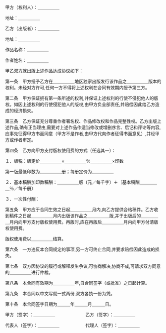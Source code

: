 
 



甲方（权利人）：＿＿＿＿＿




地址：＿＿＿＿＿




乙方（出版者）：＿＿＿＿＿




地址：＿＿＿＿＿




作品名称：＿＿＿＿＿




作者姓名：＿＿＿＿＿　　




甲乙双方就出版上述作品达成协议如下：




第一条　甲方授予乙方在＿＿＿＿＿地区独家出版发行该作品之＿＿＿＿＿版本的权利。未经对方许可,任何一方不得将上述权利在合同有效期内授予第三方。




第二条　甲方保证拥有第一条所述的权利,并保证上述权利的行使不侵犯他人的版权。如因上述权利的行使侵犯他人的版权,由甲方负全部责任,并赔偿因此给乙方造成的经济损失。




第三条　乙方保证充分尊重作者署名权、作品修改权和作品完整性权。乙方出版上述作品,确有正当理由,需要对上述作品作适当修改或增删序言、后记和评论等内容,应事先征得甲方书面同意（甲方不是作者,由甲方代向作者征得书面意见）,并经甲方或作者审定。




第四条　乙方向甲方支付版权使用费的方式（任选其一）：




１．版税：版定价＿＿＿＿＿×＿＿＿＿＿％＿＿＿＿＿×印数




第一版最低印数为＿＿＿＿＿册；每册定价为＿＿＿＿＿




２．基本稿酬加印数稿酬：＿＿＿＿＿版〔元／每千字〕＋〔基本稿酬＿＿＿＿＿％／每千册〕




３．一次性付酬：




第五条　甲方应于合同生效之日起＿＿＿＿＿月内,向乙方提供合格稿件。乙方收到稿件之日起＿＿＿＿＿月内出版该作品之＿＿＿＿＿版,并于出版后的＿＿＿＿＿月内向甲方支付版权使用费。再版时,应在再版后＿＿＿＿＿月内向甲方付清版权使用费。




版权使用费以＿＿＿＿＿结算。




第六条　一方违反本合同规定的事项,另一方可终止合同,并要求赔偿因此造成的损失。




第七条　双方因协议的履行或解释发生争议,可协商解决,协商不成,可请求双方同意的＿＿＿＿＿进行仲裁。




第八条　本合同有效期为＿＿＿＿＿年,自合同签字（或批准）之日起计算。




第九条　本合同以中文写就一式两份,双方各执一份为凭。




第十条　本合同签字日期为＿＿＿年＿＿＿月＿＿＿日。　　




甲方（签字）：＿＿＿＿＿　　　　　　　乙方（签字）：＿＿＿＿＿




代表人（签字）：＿＿＿＿＿　　　　　　代理人（签字）：＿＿＿＿＿

 


 

 
 
 
 
 
  


  
 

  


  


  
 
 
 
 


